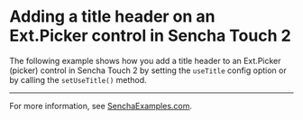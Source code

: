 # Adding a title header on an Ext.Picker control in Sencha Touch 2 #

The following example shows how you add a title header to an Ext.Picker (picker) control in Sencha Touch 2 by setting the `useTitle` config option or by calling the `setUseTitle()` method.

---

For more information, see [SenchaExamples.com](http://senchaexamples.com/2012/03/15/adding-a-title-header-on-an-ext-picker-control-in-sencha-touch-2/).

